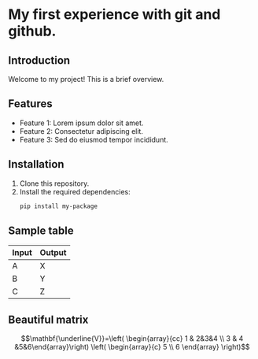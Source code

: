 # My first experience with git and github.

## Introduction
Welcome to my project! This is a brief overview.

## Features
- Feature 1: Lorem ipsum dolor sit amet.
- Feature 2: Consectetur adipiscing elit.
- Feature 3: Sed do eiusmod tempor incididunt.

## Installation
1. Clone this repository.
2. Install the required dependencies:
   ```bash
   pip install my-package

## Sample table
| Input         | Output        |
| ------------- | ------------- |
| A             | X             |
| B             | Y             |
| C             | Z             |

## Beautiful matrix

$$\mathbf{\underline{V}}=\left( \begin{array}{cc} 1 & 2&3&4 \\ 3 & 4 &5&6\end{array}\right)
\left( \begin{array}{c} 5 \\ 6 \end{array} \right)$$
